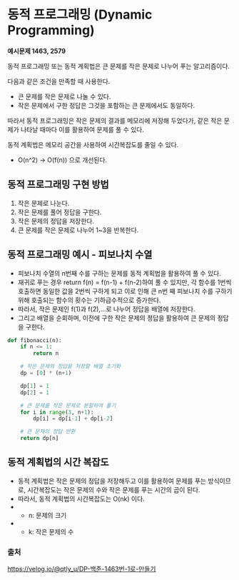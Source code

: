 # 동적 프로그래밍 (Dynamic Programming)
<b>예시문제 1463, 2579</b>

<p>동적 프로그래밍 또는 동적 계획법은 큰 문제를 작은 문제로 나누어 푸는 알고리즘이다.</p>

다음과 같은 조건을 만족할 때 사용한다.
- 큰 문제를 작은 문제로 나눌 수 있다.
- 작은 문제에서 구한 정답은 그것을 포함하는 큰 문제에서도 동일하다.

따라서 동적 프로그래밍은 작은 문제의 결과를 메모리에 저장해 두었다가, 같은 작은 문제가 나타날 때마다 이를 활용하여 문제를 풀 수 있다.

동적 계획법은 메모리 공간을 사용하여 시간복잡도를 줄일 수 있다.
- O(n^2) -> O(f(n)) 으로 개선된다.

## 동적 프로그래밍 구현 방법
1. 작은 문제로 나눈다.
2. 작은 문제를 풀어 정답을 구한다.
3. 작은 문제의 정답을 저장한다.
4. 큰 문제를 작은 문제로 나누어 1~3을 반복한다.

## 동적 프로그래밍 예시 - 피보나치 수열
- 피보나치 수열의 n번째 수를 구하는 문제를 동적 계획법을 활용하여 풀 수 있다.
- 재귀로 푸는 경우 return f(n) = f(n-1) + f(n-2)하여 풀 수 있지만, 각 함수를 1번씩 호출하면 동일한 값을 2번씩 구하게 되고 이로 인해 큰 n번 째 피보나치 수를 구하기 위해 호출되는 함수의 횟수는 기하급수적으로 증가한다.
- 따라서, 작은 문제인 f(1)과 f(2),…로 나누어 정답을 배열에 저장한다.
- 그리고 배열을 순회하며, 이전에 구한 작은 문제의 정답을 활용하여 큰 문제의 정답을 구한다.

```python
def fibonacci(n):
    if n <= 1:
        return n

    # 작은 문제의 정답을 저장할 배열 초기화
    dp = [0] * (n+1)

    dp[1] = 1
    dp[2] = 1

    # 큰 문제를 작은 문제로 분할하여 풀기
    for i in range(3, n+1):
        dp[i] = dp[i-1] + dp[i-2]

    # 큰 문제의 정답 반환
    return dp[n]
```

## 동적 계획법의 시간 복잡도
- 동적 계획법은 작은 문제의 정답을 저장해두고 이를 활용하여 문제를 푸는 방식이므로, 시간복잡도는 작은 문제의 수와 작은 문제를 푸는 시간의 곱이 된다.
- 따라서, 동적 계획법의 시간복잡도는 O(nk) 이다.
- - n: 문제의 크기
- - k: 작은 문제의 수


### 출처
https://velog.io/@qtly_u/DP-백준-1463번-1로-만들기